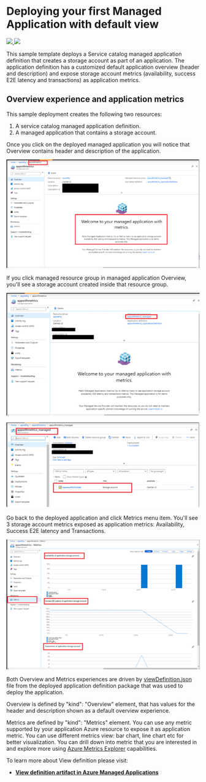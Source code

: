 # Deploying your first Managed Application with default view

<a href="https://portal.azure.com/#create/Microsoft.Template/uri/https%3A%2F%2Fraw.githubusercontent.com%2Folgaian%2Fazure-quickstart-templates%2F101amawithmetrics%2F101-managed-application-with-metrics%2Fazuredeploy.json" target="_blank">
    <img src="http://azuredeploy.net/deploybutton.png"/>
</a>
<a href="http://armviz.io/#/?load=https%3A%2F%2Fraw.githubusercontent.com%2Folgaian%2Fazure-quickstart-templates%2F101amawithmetrics%2F101-managed-application-with-metrics%2Fazuredeploy.json" target="_blank">
    <img src="http://armviz.io/visualizebutton.png"/>
</a>

This sample template deploys a Service catalog managed application definition that creates a storage account as part of an application. The application definition has a customized default application overview (header and description) and expose storage account metrics (availability, success E2E latency and transactions) as application metrics.

## Overview experience and application metrics

This sample deployment creates the following two resources:

1) A service catalog managed application definition.
2) A managed application that contains a storage account.

Once you click on the deployed managed application you will notice that Overview contains header and description of the application.

![](images/default-view.png)

If you click managed resource group in managed application Overview, you'll see a storage account created inside that resource group.

![](images/essentials.png)

![](images/app-sa.png)

Go back to the deployed application and click Metrics menu item. You'll see 3 storage account metrics exposed as application metrics: Availability, Success E2E latency and Transactions.

![](images/metrics-toc.png)

Both Overview and Metrics experiences are driven by [viewDefinition.json](artifacts/ManagedAppZip/viewDefinition.json) file from the deployed application definition package that was used to deploy the application.

Overview is defined by "kind": "Overview" element, that has values for the header and description shown as a default overview experience.

Metrics are defined by "kind": "Metrics" element. You can use any metric supported by your application Azure resource to expose it as application metric. You can use different metrics view: bar chart, line chart etc for better visualization. You can drill down into metric that you are interested in and explore more using [Azure Metrics Explorer](https://docs.microsoft.com/en-us/azure/azure-monitor/platform/metrics-getting-started) capabilities.

To learn more about View definition please visit:
+ [**View definition artifact in Azure Managed Applications**](https://docs.microsoft.com/en-us/azure/managed-applications/concepts-view-definition)
